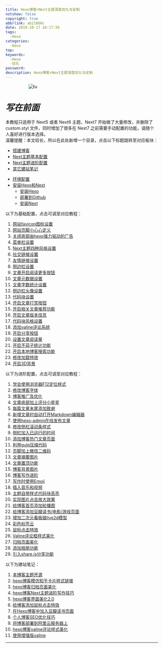 ```yaml
---
title: Hexo博客+Next主题深度优化与定制
notshow: false
copyright: true
abbrlink: ab21860c
date: 2019-10-17 16:17:56
tags:
  -Hexo
categories:
  -Hexo
top:
keywords:
  -Hexo
  -优化
password:
description: Hexo博客+Next主题深度优化与定制
---
```

<div style="max-height:70%;max-width:70%;display:block;margin-left:auto;margin-right:auto">

![tu](https://s2.ax1x.com/2019/11/11/MQtc8S.jpg)
</div>

# *写在前面*
<div class="note warning">
本教程只适用于 Next5 或者 Next6 主题，Next7 开始做了大量修改，并删除了 custom.styl 文件，同时增加了很多在 Next7 之前需要手动配置的功能，请随个人喜好进行版本选择。
</div>
温馨提醒：本文较长，所以在此处新增一个目录，点击以下标题跳转至对应板块：
<div class="tabs">
    <ul class="nav-tabs">
        <li class="tab active"><a href="#-1">搭建博客</a></li>
        <li class="tab"><a href="#-2">Next主题基本配置</a></li>
        <li class="tab"><a href="#-3">Next主题进阶配置</a></li>
        <li class="tab"><a href="#-4">其它建站笔记</a></li>
    </ul>
    <div class="tab-content">
        <div class="tab-pane active" id="-1">
            <ul>
                <li><a href="#环境准备">环境配置</a></li>
                <li><a href="#安装Hexo和Next">安装Hexo和Next</a>
                    <ul>
                        <li><a href="#安装hexo">安装Hexo</a></li>
                        <li><a href="#将Hexo博客部署到Github上">部署到Github</a></li>
                        <li><a href="#安装Next主题">安装Next</a></li>
                    </ul>
                </li>
            </ul>
        </div>
        <div class="tab-pane" id="-2"><p>以下为基础配置，点击可调至对应教程：</p>
            <ol>
                <li><a href="#网站favicon图标设置">网站favicon图标设置</a></li>
                <li><a href="#网站页脚小心心定义">网站页脚小心心定义</a></li>
                <li><a href="#关闭底部由hexo强力驱动的广告">关闭底部由hexo强力驱动的广告</a></li>
                <li><a href="#菜单栏设置">菜单栏设置</a></li>
                <li><a href="#Next主题四种风格设置">Next主题四种风格设置</a></li>
                <li><a href="#社交链接设置">社交链接设置</a></li>
                <li><a href="#友情链接设置">友情链接设置</a></li>
                <li><a href="#侧边栏设置">侧边栏设置</a></li>
                <li><a href="#文章开启阅读更多按钮">文章开启阅读更多按钮</a></li>
                <li><a href="#文章元数据设置">文章元数据设置</a></li>
                <li><a href="#文章字数统计设置">文章字数统计设置</a></li>
                <li><a href="#侧边栏头像设置">侧边栏头像设置</a></li>
                <li><a href="#代码块设置">代码块设置</a></li>
                <li><a href="#开启文章打赏按钮">开启文章打赏按钮</a></li>
                <li><a href="#开启相关文章推荐功能">开启相关文章推荐功能</a></li>
                <li><a href="#开启文章版本信息">开启文章版本信息</a></li>
                <li><a href="#代码块风格设置">代码块风格设置</a></li>
                <li><a href="#添加valine评论系统">添加valine评论系统</a></li>
                <li><a href="#开启分享按钮">开启分享按钮</a></li>
                <li><a href="#设置文章阅读量">设置文章阅读量</a></li>
                <li><a href="#开启不蒜子统计功能">开启不蒜子统计功能</a></li>
                <li><a href="#开启本地博客搜索功能">开启本地博客搜索功能</a></li>
                <li><a href="#修改加载特效">修改加载特效</a></li>
                <li><a href="#开启3D背景">开启3D背景</a></li>
            </ol>
        </div>
        <div class="tab-pane" id="-3"><p>以下为进阶配置，点击可调至对应教程：</p>
            <ol>
                <li><a href="#学会使用浏览器F12定位样式">学会使用浏览器F12定位样式</a></li>
                <li><a href="#修改博客字体">修改博客字体</a></li>
                <li><a href="#博客推广及优化">博客推广及优化</a></li>
                <li><a href="#文章底部加上评分小星星">文章底部加上评分小星星</a></li>
                <li><a href="#每篇文章末尾添加致谢">每篇文章末尾添加致谢</a></li>
                <li><a href="#新增文章时自动打开Markdown编辑器">新增文章时自动打开Markdown编辑器</a></li>
                <li><a href="#使用hexo-admin在线发布文章">使用hexo-admin在线发布文章</a></li>
                <li><a href="#修改侧栏滚动条样式">修改侧栏滚动条样式</a></li>
                <li><a href="#侧栏加入已运行的时间">侧栏加入已运行的时间</a></li>
                <li><a href="#添加博客热门文章页面">添加博客热门文章页面</a></li>
                <li><a href="#利用gulp压缩代码">利用gulp压缩代码</a></li>
                <li><a href="#页脚加上微信二维码">页脚加上微信二维码</a></li>
                <li><a href="#文章摘要图片">文章摘要图片</a></li>
                <li><a href="#文章置顶功能">文章置顶功能</a></li>
                <li><a href="#博客背景图片">博客背景图片</a></li>
                <li><a href="#博客写作进阶">博客写作进阶</a></li>
                <li><a href="#写作时使用Emoji">写作时使用Emoji</a></li>
                <li><a href="#插入音乐和视频">插入音乐和视频</a></li>
                <li><a href="#主题自带样式代码块高亮">主题自带样式代码块高亮</a></li>
                <li><a href="#实现图片点击放大效果">实现图片点击放大效果</a></li>
                <li><a href="#给博客首页添加轮播图">给博客首页添加轮播图</a></li>
                <li><a href="#给博客添加豆瓣读书/电影/游戏页面">给博客添加豆瓣读书/电影/游戏页面</a></li>
                <li><a href="#增加二次元看板娘live2d模型">增加二次元看板娘live2d模型</a></li>
                <li><a href="#彩色标签云">彩色标签云</a></li>
                <li><a href="#鼠标点击特效">鼠标点击特效</a></li>
                <li><a href="#Valine评论框样式美化">Valine评论框样式美化</a></li>
                <li><a href="#归档页面美化">归档页面美化</a></li>
                <li><a href="#添加相册功能">添加相册功能</a></li>
                <li><a href="#引入share.js分享功能">引入share.js分享功能</a></li>
            </ol>
        </div>
        <div class="tab-pane" id="-4"><p>以下为建站笔记：</p>
            <ol>
                <li><a href="https://bestzuo.cn/posts/2843657391.html">本博客主题开源</a></li>
                <li><a href="https://bestzuo.cn/posts/3858317073.html">hexo博客模仿知乎卡片样式链接</a></li>
                <li><a href="https://bestzuo.cn/posts/3746574423.html">hexo博客归档页面美化</a></li>
                <li><a href="https://bestzuo.cn/posts/3147047336.html">hexo博客Next主题进阶写作技巧</a></li>
                <li><a href="https://bestzuo.cn/posts/1689445187.html">hexo博客界面美化2.0</a></li>
                <li><a href="https://bestzuo.cn/posts/446056512.html">给博客添加鼠标点击特效</a></li>
                <li><a href="https://bestzuo.cn/posts/hexo-douban.html">在Hexo博客中加入豆瓣读书页面</a></li>
                <li><a href="https://bestzuo.cn/posts/3078353561.html">个人博客SEO优化技巧</a></li>
                <li><a href="https://bestzuo.cn/posts/fb6b5822.html">将博客部署到阿里云服务器上</a></li>
                <li><a href="https://bestzuo.cn/posts/763113948.html">hexo博客valine评论样式美化</a></li>
                <li><a href="https://bestzuo.cn/posts/3307440964.html">使用增强版valine</a></li>
            </ol>
        </div>
    </div>
</div>

***
